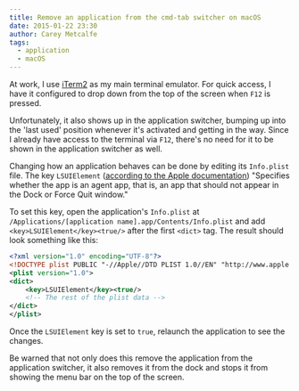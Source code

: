 ```yaml
---
title: Remove an application from the cmd-tab switcher on macOS
date: 2015-01-22 23:30
author: Carey Metcalfe
tags:
  - application
  - macOS
---
```


At work, I use [iTerm2][] as my main terminal emulator. For quick access, I have
it configured to drop down from the top of the screen when `F12` is pressed.

Unfortunately, it also shows up in the application switcher, bumping up into
the 'last used' position whenever it's activated and getting in the way. Since
I already have access to the terminal via `F12`, there's no need for it to be
shown in the application switcher as well.

Changing how an application behaves can be done by editing its `Info.plist`
file. The key `LSUIElement` ([according to the Apple documentation][])
"Specifies whether the app is an agent app, that is, an app that should not
appear in the Dock or Force Quit window."

To set this key, open the application's `Info.plist` at
`/Applications/[application name].app/Contents/Info.plist` and add
`<key>LSUIElement</key><true/>` after the first `<dict>` tag. The result should
look something like this:

```xml hl_lines="5"
<?xml version="1.0" encoding="UTF-8"?>
<!DOCTYPE plist PUBLIC "-//Apple//DTD PLIST 1.0//EN" "http://www.apple.com/DTDs/PropertyList-1.0.dtd">
<plist version="1.0">
<dict>
    <key>LSUIElement</key><true/>
    <!-- The rest of the plist data -->
</dict>
</plist>
```

Once the `LSUIElement` key is set to `true`, relaunch the application to see the
changes.

Be warned that not only does this remove the application from the
application switcher, it also removes it from the dock and stops it from showing
the menu bar on the top of the screen.

  [iTerm2]: http://iterm2.com
  [according to the Apple documentation]: https://developer.apple.com/library/mac/documentation/General/Reference/InfoPlistKeyReference/Articles/LaunchServicesKeys.html#//apple_ref/doc/uid/20001431-108256
